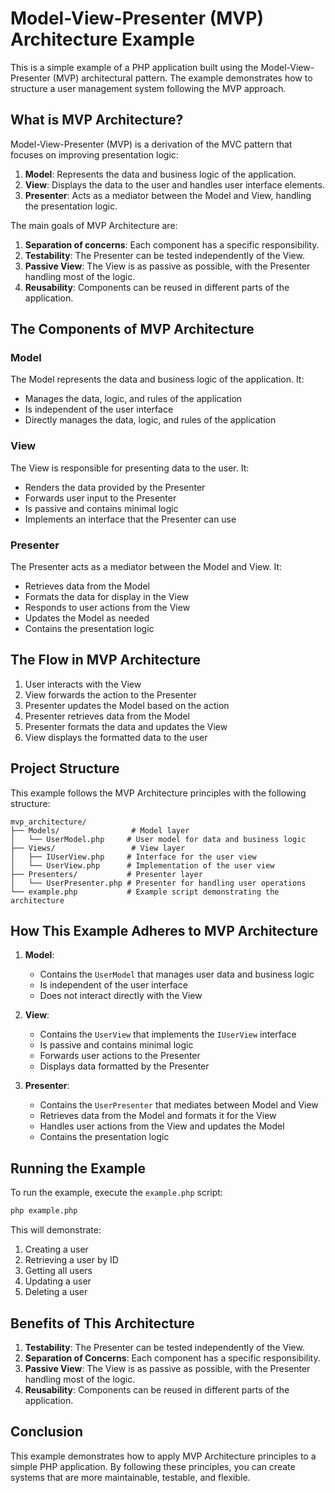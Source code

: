 # Model-View-Presenter (MVP) Architecture Example

This is a simple example of a PHP application built using the Model-View-Presenter (MVP) architectural pattern. The example demonstrates how to structure a user management system following the MVP approach.

## What is MVP Architecture?

Model-View-Presenter (MVP) is a derivation of the MVC pattern that focuses on improving presentation logic:

1. **Model**: Represents the data and business logic of the application.
2. **View**: Displays the data to the user and handles user interface elements.
3. **Presenter**: Acts as a mediator between the Model and View, handling the presentation logic.

The main goals of MVP Architecture are:

1. **Separation of concerns**: Each component has a specific responsibility.
2. **Testability**: The Presenter can be tested independently of the View.
3. **Passive View**: The View is as passive as possible, with the Presenter handling most of the logic.
4. **Reusability**: Components can be reused in different parts of the application.

## The Components of MVP Architecture

### Model

The Model represents the data and business logic of the application. It:
- Manages the data, logic, and rules of the application
- Is independent of the user interface
- Directly manages the data, logic, and rules of the application

### View

The View is responsible for presenting data to the user. It:
- Renders the data provided by the Presenter
- Forwards user input to the Presenter
- Is passive and contains minimal logic
- Implements an interface that the Presenter can use

### Presenter

The Presenter acts as a mediator between the Model and View. It:
- Retrieves data from the Model
- Formats the data for display in the View
- Responds to user actions from the View
- Updates the Model as needed
- Contains the presentation logic

## The Flow in MVP Architecture

1. User interacts with the View
2. View forwards the action to the Presenter
3. Presenter updates the Model based on the action
4. Presenter retrieves data from the Model
5. Presenter formats the data and updates the View
6. View displays the formatted data to the user

## Project Structure

This example follows the MVP Architecture principles with the following structure:

```
mvp_architecture/
├── Models/                # Model layer
│   └── UserModel.php     # User model for data and business logic
├── Views/                 # View layer
│   ├── IUserView.php     # Interface for the user view
│   └── UserView.php      # Implementation of the user view
├── Presenters/           # Presenter layer
│   └── UserPresenter.php # Presenter for handling user operations
└── example.php           # Example script demonstrating the architecture
```

## How This Example Adheres to MVP Architecture

1. **Model**:
   - Contains the `UserModel` that manages user data and business logic
   - Is independent of the user interface
   - Does not interact directly with the View

2. **View**:
   - Contains the `UserView` that implements the `IUserView` interface
   - Is passive and contains minimal logic
   - Forwards user actions to the Presenter
   - Displays data formatted by the Presenter

3. **Presenter**:
   - Contains the `UserPresenter` that mediates between Model and View
   - Retrieves data from the Model and formats it for the View
   - Handles user actions from the View and updates the Model
   - Contains the presentation logic

## Running the Example

To run the example, execute the `example.php` script:

```bash
php example.php
```

This will demonstrate:
1. Creating a user
2. Retrieving a user by ID
3. Getting all users
4. Updating a user
5. Deleting a user

## Benefits of This Architecture

1. **Testability**: The Presenter can be tested independently of the View.
2. **Separation of Concerns**: Each component has a specific responsibility.
3. **Passive View**: The View is as passive as possible, with the Presenter handling most of the logic.
4. **Reusability**: Components can be reused in different parts of the application.

## Conclusion

This example demonstrates how to apply MVP Architecture principles to a simple PHP application. By following these principles, you can create systems that are more maintainable, testable, and flexible.